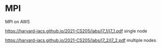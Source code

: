 # MPI

MPI on AWS

https://harvard-iacs.github.io/2021-CS205/labs/I7_1/I7_1.pdf  single node

https://harvard-iacs.github.io/2021-CS205/labs/I7_2/I7_2.pdf  multiple nodes
